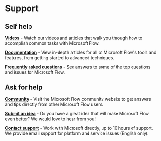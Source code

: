 <properties
	pageTitle="Support | Microsoft Flow"
	description="Get support for Microsoft Flow"
	services=""
	suite="powerapps"
	documentationCenter="na"
	authors="aftowen"
	manager="erikre"
	editor=""
	tags=""/>

<tags
   ms.service="flow"
   ms.devlang="na"
   ms.topic="article"
   ms.tgt_pltfrm="na"
   ms.workload="na"
   ms.date="04/23/2016"
   ms.author="anneta"/>

# Support

## Self help

[**Videos**](http://go.microsoft.com/fwlink/?LinkID=786359&clcid=0x409) - Watch our videos and articles that walk you through how to accomplish common tasks with Microsoft Flow.

[**Documentation**](http://go.microsoft.com/fwlink/?LinkID=786358&clcid=0x409) - View in-depth articles for all of Microsoft Flow's tools and features, from getting started to advanced techniques.

[**Frequently asked questions**](frequently-asked-questions.md) - See answers to some of the top questions and issues for Microsoft Flow.

## Ask for help

[**Community**](http://go.microsoft.com/fwlink/?LinkID=787467&clcid=0x409) - Visit the Microsoft Flow community website to get answers and tips directly from other Microsoft Flow users.

[**Submit an idea**](http://go.microsoft.com/fwlink/?LinkID=787474&clcid=0x409) - Do you have a great idea that will make Microsoft Flow even better? We would love to hear from you!

[**Contact support**](http://go.microsoft.com/fwlink/?LinkID=787475&clcid=0x409) - Work with Microsoft directly, up to 10 hours of support. We provide email support for platform and service issues (English only).
